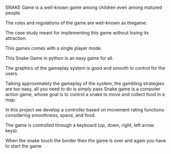SNAKE Game is a well-known game among children even among matured people.


The rules and regulations of the game are well-known as thegame. 


The case study meant for implementing this game without losing its attraction. 


This games comes with a single player mode.


This Snake Game in python is an easy game for all. 


The graphics of the gameplay system is good and smooth to control for the users. 


Talking approximately the gameplay of the system, the gambling strategies are too easy, all you need to do is simply pass Snake game is a computer action game, whose goal is to control a snake to move and collect food in a map. 


In this project  we develop a controller based on movement rating functions considering smoothness, space, and food.


The game is controlled through a keyboard (up, down, right, left arrow keys).


When the snake touch the border then the game is over and again you have to start the game 
